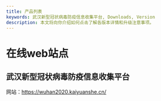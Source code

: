 ```yaml
---
title: 产品列表
keywords: 武汉新型冠状病毒防疫信息收集平台, Downloads, Version
description: 本文将向你介绍如何点击了解各版本详情和升级注意事项。
---
```



# 在线web站点

## 武汉新型冠状病毒防疫信息收集平台
  网站：https://wuhan2020.kaiyuanshe.cn/  

